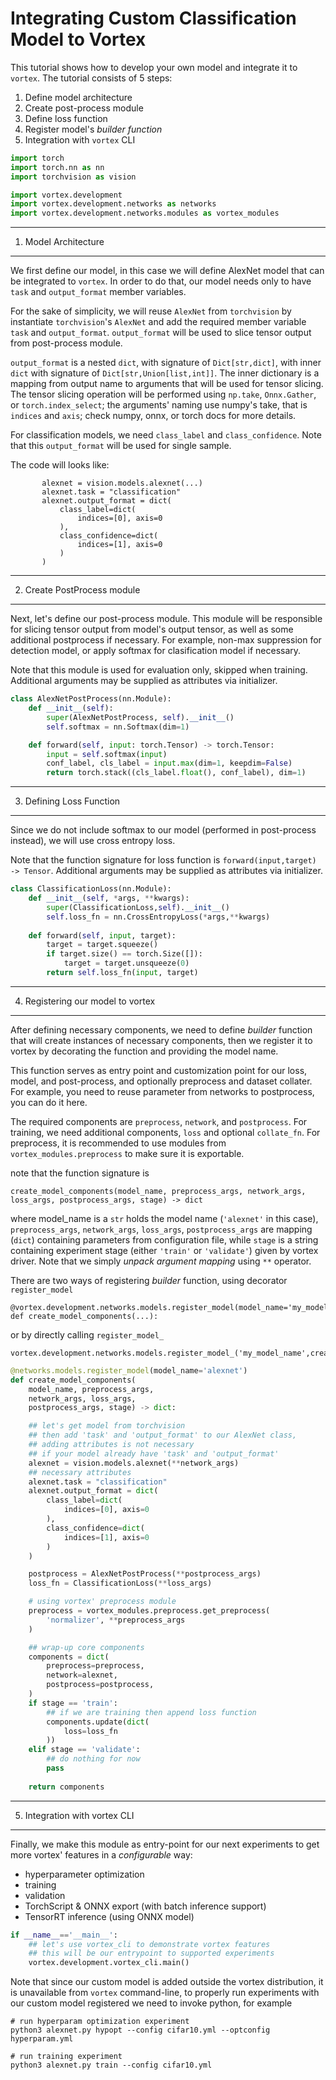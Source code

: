 Integrating Custom Classification Model to Vortex
=================================================

This tutorial shows how to develop your own model and integrate it to `vortex`.
The tutorial consists of 5 steps:

1. Define model architecture
2. Create post-process module
3. Define loss function
4. Register model's *builder function*
5. Integration with `vortex` CLI

```python
import torch
import torch.nn as nn
import torchvision as vision

import vortex.development
import vortex.development.networks as networks
import vortex.development.networks.modules as vortex_modules
```

---

1. Model Architecture
---------------------

We first define our model, in this case we will define AlexNet model
that can be integrated to `vortex`. In order to do that, our model needs
only to have `task` and `output_format` member variables.

For the sake of simplicity, we will reuse `AlexNet` from `torchvision` by
instantiate `torchvision`'s `AlexNet` and add the required member variable
`task` and `output_format`. `output_format` will be used to slice tensor
output from post-process module. 

`output_format` is a nested `dict`, with signature of `Dict[str,dict]`,
with inner `dict` with signature of `Dict[str,Union[list,int]]`.  The inner
dictionary is a mapping from output name to arguments that will be used for tensor slicing.
The tensor slicing operation will be performed using `np.take`, `Onnx.Gather`, or
`torch.index_select`; the arguments' naming use numpy's take, that is `indices` and `axis`;
check numpy, onnx, or torch docs for more details.

For classification models, we need `class_label` and `class_confidence`.
Note that this `output_format` will be used for single sample.

The code will looks like:
```
       alexnet = vision.models.alexnet(...)
       alexnet.task = "classification"
       alexnet.output_format = dict(
           class_label=dict(
               indices=[0], axis=0
           ),
           class_confidence=dict(
               indices=[1], axis=0
           )
       )
```

---

2. Create PostProcess module
----------------------------

Next, let's define our post-process module. This module will be responsible
for slicing tensor output from model's output tensor, as well as some additional postprocess
if necessary. For example, non-max suppression for detection model, or apply
softmax for clasification model if necessary.

Note that this module is used for evaluation only, skipped when training.
Additional arguments may be supplied as attributes via initializer.

```python
class AlexNetPostProcess(nn.Module):
    def __init__(self):
        super(AlexNetPostProcess, self).__init__()
        self.softmax = nn.Softmax(dim=1)

    def forward(self, input: torch.Tensor) -> torch.Tensor:
        input = self.softmax(input)
        conf_label, cls_label = input.max(dim=1, keepdim=False)
        return torch.stack((cls_label.float(), conf_label), dim=1)
```

---

3. Defining Loss Function
-------------------------

Since we do not include softmax to our model (performed in post-process instead), 
we will use cross entropy loss.

Note that the function signature for loss function is `forward(input,target) -> Tensor`.
Additional arguments may be supplied as attributes via initializer.

```python
class ClassificationLoss(nn.Module):
    def __init__(self, *args, **kwargs):
        super(ClassificationLoss,self).__init__()
        self.loss_fn = nn.CrossEntropyLoss(*args,**kwargs)
    
    def forward(self, input, target):
        target = target.squeeze()
        if target.size() == torch.Size([]):
            target = target.unsqueeze(0)
        return self.loss_fn(input, target)
```

---

4. Registering our model to vortex
----------------------------------

After defining necessary components, we need to define *builder* function
that will create instances of necessary components, then we register it to vortex
by decorating the function and providing the model name.

This function serves as entry point and customization point for our loss, model,
and post-process, and optionally preprocess and dataset collater. For example, you
need to reuse parameter from networks to postprocess, you can do it here.

The required components are `preprocess`, `network`, and `postprocess`.
For training, we need additional components, `loss` and optional `collate_fn`.
For preprocess, it is recommended to use modules from `vortex_modules.preprocess` to 
make sure it is exportable.

note that the function signature is 
```
create_model_components(model_name, preprocess_args, network_args, loss_args, postprocess_args, stage) -> dict
```
where model_name is a `str` holds the model name (`'alexnet'` in this case), `preprocess_args`,
`network_args`, `loss_args`, `postprocess_args` are mapping (`dict`) containing parameters from
configuration file, while `stage` is a string containing experiment stage (either `'train'` or `'validate'`)
given by vortex driver. Note that we simply *unpack argument mapping*  using `**` operator.

There are two ways of registering *builder* function, using decorator `register_model`
```
@vortex.development.networks.models.register_model(model_name='my_model_name')
def create_model_components(...):
```
or by directly calling `register_model_`
```
vortex.development.networks.models.register_model_('my_model_name',create_model_components)
```

```python
@networks.models.register_model(model_name='alexnet')
def create_model_components(
    model_name, preprocess_args,
    network_args, loss_args,
    postprocess_args, stage) -> dict:

    ## let's get model from torchvision
    ## then add 'task' and 'output_format' to our AlexNet class,
    ## adding attributes is not necessary 
    ## if your model already have 'task' and 'output_format'
    alexnet = vision.models.alexnet(**network_args)
    ## necessary attributes
    alexnet.task = "classification"
    alexnet.output_format = dict(
        class_label=dict(
            indices=[0], axis=0
        ),
        class_confidence=dict(
            indices=[1], axis=0
        )
    )

    postprocess = AlexNetPostProcess(**postprocess_args)
    loss_fn = ClassificationLoss(**loss_args)

    # using vortex' preprocess module
    preprocess = vortex_modules.preprocess.get_preprocess(
        'normalizer', **preprocess_args
    )

    ## wrap-up core components
    components = dict(
        preprocess=preprocess,
        network=alexnet,
        postprocess=postprocess,
    )
    if stage == 'train':
        ## if we are training then append loss function
        components.update(dict(
            loss=loss_fn
        ))
    elif stage == 'validate':
        ## do nothing for now
        pass
    
    return components
```

---

5. Integration with vortex CLI
----------------------------

Finally, we make this module as entry-point for our next experiments
to get more vortex' features in a *configurable* way:  

- hyperparameter optimization  
- training  
- validation  
- TorchScript & ONNX export (with batch inference support)   
- TensorRT inference (using ONNX model)  

```python
if __name__=='__main__':
    ## let's use vortex_cli to demonstrate vortex features
    ## this will be our entrypoint to supported experiments
    vortex.development.vortex_cli.main()
```

Note that since our custom model is added outside the vortex distribution,
it is unavailable from `vortex` command-line, to properly run experiments
with our custom model registered we need to invoke python, for example
```Shell
# run hyperparam optimization experiment
python3 alexnet.py hypopt --config cifar10.yml --optconfig hyperparam.yml
```
```Shell
# run training experiment
python3 alexnet.py train --config cifar10.yml
```
